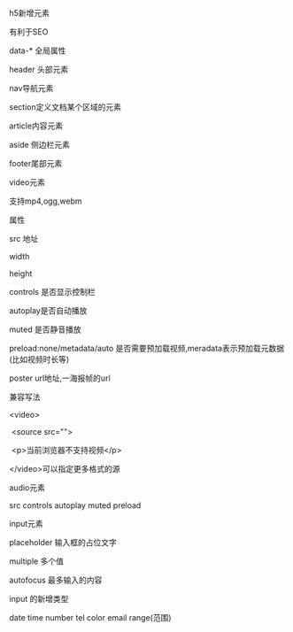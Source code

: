 h5新增元素

有利于SEO

data-* 全局属性

header 头部元素

nav导航元素

section定义文档某个区域的元素

article内容元素

aside 侧边栏元素

footer尾部元素



video元素

支持mp4,ogg,webm



属性

src 地址

width

height

controls 是否显示控制栏

autoplay是否自动播放

muted 是否静音播放

preload:none/metadata/auto 是否需要预加载视频,meradata表示预加载元数据(比如视频时长等)

poster url地址,一海报帧的url

兼容写法

\<video>

​	\<source src="">

​	\<p>当前浏览器不支持视频\</p>



\</video>可以指定更多格式的源



audio元素

src controls autoplay muted preload



input元素

placeholder 输入框的占位文字

multiple 多个值

autofocus 最多输入的内容

input 的新增类型

date time number tel color email range(范围)